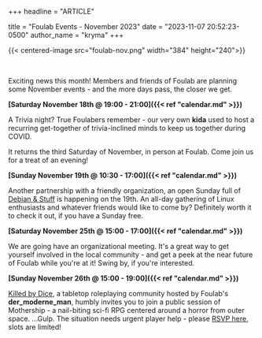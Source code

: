 +++
headline = "ARTICLE"

title = "Foulab Events - November 2023"
date = "2023-11-07 20:52:23-0500"
author_name = "kryma"
+++

{{< centered-image src="foulab-nov.png" width="384" height="240">}}

<br/>

Exciting news this month! Members and friends of Foulab are planning some November events - and the more days pass, the closer we get.

__[Saturday November 18th @ 19:00 - 21:00]({{< ref "calendar.md" >}})__  

A Trivia night? True Foulabers remember - our very own **kida** used to host a recurring get-together of trivia-inclined minds to keep us together during COVID.

It returns the third Saturday of November, in person at Foulab. Come join us for a treat of an evening!

__[Sunday November 19th @ 10:30 - 17:00]({{< ref "calendar.md" >}})__  

Another partnership with a friendly organization, an open Sunday full of [Debian & Stuff](https://agendadulibre.qc.ca/events/2411) is happening on the 19th. An all-day gathering of Linux enthusiasts and whatever friends would like to come by? Definitely worth it to check it out, if you have a Sunday free.

__[Saturday November 25th @ 15:00 - 17:00]({{< ref "calendar.md" >}})__  

We are going have an organizational meeting. It's a great way to get yourself involved in the local community - and get a peek at the near future of Foulab while you're at it! Swing by, if you're interested.

__[Sunday November 26th @ 15:00 - 19:00]({{< ref "calendar.md" >}})__  

[Killed by Dice](https://killedbydice.com), a tabletop roleplaying community hosted by Foulab's **der_moderne_man**, humbly invites you to join a public session of Mothership - a nail-biting sci-fi RPG centered around a horror from outer space. ...Gulp. The situation needs urgent player help - please [RSVP here](https://www.eventbrite.com/e/killed-by-diodes-mothership-rpg-tickets-754033553657), slots are limited!

